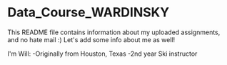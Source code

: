 # Data_Course_WARDINSKY
This README file contains information about my uploaded assignments, and no hate mail :)
Let's add some info about me as well!

I'm Will:
-Originally from Houston, Texas
-2nd year Ski instructor

